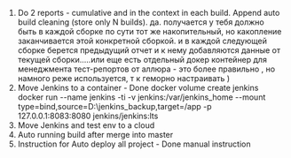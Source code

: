 1. Do 2 reports - cumulative and in the context in each build. Append auto build cleaning (store only N builds). да. получается у тебя должно быть в каждой сборке по сути тот же накопительный, но какопление заканчивается этой конкретной сборкой. и в каждой следующей сборке берется предыдущий отчет и к нему добавляются данные от текущей сборки.....или еще есть отдельный докер контейнер для менеджмента тест-репортов от аллюра - это более правильно , но намного реже используется, т к геморно настраивать )
2. Move Jenkins to a container - Done
    docker volume create jenkins
    docker run --name jenkins -ti     -v jenkins:/var/jenkins_home  --mount type=bind,source=D:\jenkins_backup,target=/app -p 127.0.0.1:8083:8080     jenkins/jenkins:lts
3. Move Jenkins and test env to a cloud
4. Auto running build after merge into master
5. Instruction for Auto deploy all project - Done manual instruction

